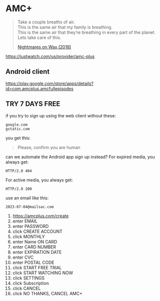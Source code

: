 # AMC+

> Take a couple breaths of air.\
> This is the same air that my family is breathing.\
> This is the same air that they’re breathing in every part of the planet.\
> Lets take care of this.
>
> [Nightmares on Wax (2018)](//youtube.com/watch?v=Vc-XzhnwpVc)

https://justwatch.com/us/provider/amc-plus

## Android client

https://play.google.com/store/apps/details?id=com.amcplus.amcfullepisodes

## TRY 7 DAYS FREE

if you try to sign up using the web client without these:

~~~
google.com
gstatic.com
~~~

you get this:

> Please, confirm you are human

can we automate the Android app sign up instead? For expired media, you always
get:

~~~
HTTP/2.0 404 
~~~

For active media, you always get:

~~~
HTTP/2.0 200
~~~

use an email like this:

~~~
2023-07-04@mailsac.com
~~~

1. https://amcplus.com/create
2. enter EMAIL
3. enter PASSWORD
4. click CREATE ACCOUNT
5. click MONTHLY
6. enter Name ON CARD
7. enter CARD NUMBER
8. enter EXPIRATION DATE
9. enter CVC
10. enter POSTAL CODE
11. click START FREE TRIAL
12. click START WATCHING NOW
13. click SETTINGS
14. click Subscription
15. click CANCEL
16. click NO THANKS, CANCEL AMC+
